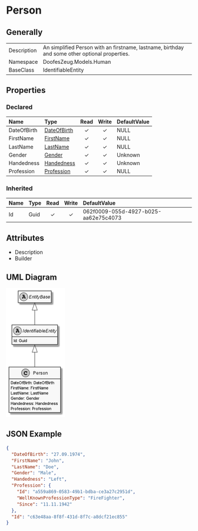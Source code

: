 ﻿# Person

## Generally

|||
|:-|:-|
|Description|An simplified Person with an firstname, lastname, birthday and some other optional properties.|
|Namespace|DoofesZeug.Models.Human|
|BaseClass|IdentifiableEntity|

## Properties

### Declared

|Name|Type|Read|Write|DefaultValue|
|:---|:---|:--:|:---:|:-----------|
|DateOfBirth|[DateOfBirth](../../Models/DoofesZeug.Models.Human\DateOfBirth.md)|&#x2713;|&#x2713;|NULL|
|FirstName|[FirstName](../../Models/DoofesZeug.Models.Human\FirstName.md)|&#x2713;|&#x2713;|NULL|
|LastName|[LastName](../../Models/DoofesZeug.Models.Human\LastName.md)|&#x2713;|&#x2713;|NULL|
|Gender|[Gender](../../Enumerations/DoofesZeug.Models.Human\Gender.md)|&#x2713;|&#x2713;|Unknown|
|Handedness|[Handedness](../../Enumerations/DoofesZeug.Models.Human\Handedness.md)|&#x2713;|&#x2713;|Unknown|
|Profession|[Profession](../../Models/DoofesZeug.Models.Human.Professions\Profession.md)|&#x2713;|&#x2713;|NULL|

### Inherited

|Name|Type|Read|Write|DefaultValue|
|:---|:---|:--:|:---:|:-----------|
|Id|Guid|&#x2713;|&#x2713;|062f0009-055d-4927-b025-aa62e75c4073|

## Attributes

- Description
- Builder

## UML Diagram

![Person.png](./Person.png "Person")

## JSON Example

```json
{
  "DateOfBirth": "27.09.1974",
  "FirstName": "John",
  "LastName": "Doe",
  "Gender": "Male",
  "Handedness": "Left",
  "Profession": {
    "Id": "a559a869-0583-49b1-bdba-ce3a27c2951d",
    "WellKnownProfessionType": "FireFighter",
    "Since": "11.11.1942"
  },
  "Id": "c63e48aa-8f8f-431d-8f7c-a8dcf21ec855"
}
```

